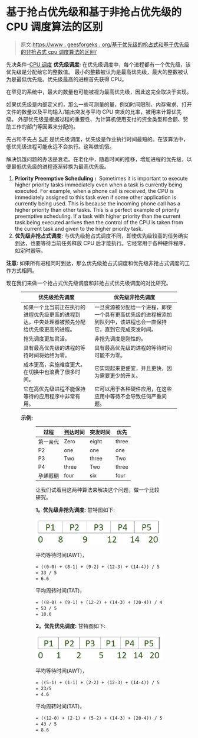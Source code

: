 # 基于抢占优先级和基于非抢占优先级的 CPU 调度算法的区别

> 原文:[https://www . geesforgeks . org/基于优先级的抢占式和基于优先级的非抢占式 cpu 调度算法的区别/](https://www.geeksforgeeks.org/difference-between-preemptive-priority-based-and-non-preemptive-priority-based-cpu-scheduling-algorithms/)

先决条件–[CPU 调度](https://www.geeksforgeeks.org/cpu-scheduling-in-operating-systems/)
**优先级调度:**
在优先级调度中，每个进程都有一个优先级，该优先级是分配给它的整数值。
最小的整数被认为是最高优先级，最大的整数被认为是最低优先级。优先级最高的进程首先获得 CPU。

在罕见的系统中，最大的数量也可能被视为最高优先级，因此这完全取决于实现。

如果优先级是内部定义的，那么一些可测量的量，例如时间限制、内存需求、打开文件的数量以及平均输入/输出突发与平均 CPU 突发的比率，被用来计算优先级。
外部优先级是根据过程的重要性、为计算机使用支付的资金类型和金额、赞助工作的部门等因素来分配的。

先占和不先占 [SJF](https://www.geeksforgeeks.org/shortest-job-first-or-sjf-cpu-scheduling-non-preemptive-algorithm-using-segment-tree/) 是优先级调度，优先级是作业执行时间最短的。在该算法中，低优先级进程可能永远不会执行。这叫做饥饿。

解决饥饿问题的办法是衰老。在老化中，随着时间的推移，增加进程的优先级，以便最低优先级的进程逐渐转换为最高优先级。

1.  **Priority Preemptive Scheduling :** 
    Sometimes it is important to execute higher priority tasks immediately even when a task is currently being executed. For example, when a phone call is received, the CPU is immediately assigned to this task even if some other application is currently being used. This is because the incoming phone call has a higher priority than other tasks. This is a perfect example of priority preemptive scheduling. If a task with higher priority than the current task being executed arrives then the control of the CPU is taken from the current task and given to the higher priority task. 
2.  **优先级非抢占式调度:**
    与优先级抢占式调度不同，即使优先级较高的任务确实到达，也要等待当前任务释放 CPU 后才能执行。它经常用于各种硬件程序，如定时器等。

**注意:**
如果所有进程同时到达，那么优先级抢占式调度和优先级非抢占式调度的工作方式相同。

现在我们来做一个抢占式优先级调度和非抢占式优先级调度的对比研究。

<figure class="table">

| 优先级抢先调度 | 优先级非抢先调度 |
| --- | --- |
| 如果一个比当前正在执行的进程优先级更高的进程到达，中央处理器被预先分配给优先级更高的进程。 | 一旦资源被分配给一个进程，即使一个具有更高优先级的进程被添加到队列中，该进程也会一直保持它，直到它完成突发时间。 |
| 抢先调度更加灵活。 | 非抢先调度是刚性的。 |
| 具有最高优先级的进程的等待时间将始终为零。 | 具有最高优先级的进程的等待时间可能不为零。 |
| 成本更高，实施难度更大。在切换中也浪费了很多时间。 | 它实现起来更便宜，并且更快，因为需要更少的开关。 |
| 它在高优先级进程不能保持等待的应用程序中非常有用。 | 它可以用于各种硬件应用，在这些应用中等待不会导致任何严重问题。 |

**示例:**

<figure class="table">

| 过程 | 到达时间 | 突发时间 | 优先 |
| --- | --- | --- | --- |
| 第一亲代 | Zero | eight | three |
| P2 | one | one | one |
| P3 | Two | three | Two |
| P4 | three | Two | three |
| 孕烯醇酮 | four | six | four |

让我们试着用这两种算法来解决这个问题，做一个比较研究。

**1。优先级非抢先调度:**
甘特图如下:

![](img/9bd7831ea0650f3b1587c3203349d4b6.png)

平均等待时间(AWT)，

```
= ((0-0) + (8-1) + (9-2) + (12-3) + (14-4)) / 5 
= 33 / 5 
= 6.6 
```

平均周转时间(TAT)，

```
= ((8-0) + (9-1) + (12-2) + (14-3) + (20-4)) / 4 
= 53 / 5 
= 10.6 
```

**2。优先优先调度:**
甘特图如下:

![](img/c81162044eaa2ddeaad5a5e7454fc22c.png)

平均等待时间(AWT)，

```
= ((5-1) + (1-1) + (2-2) + (12-3) + (14-4)) / 5 
= 23/5 
= 4.6 
```

平均周转时间(TAT)，

```
= ((12-0) + (2-1) + (5-2) + (14-3) + (20-4)) / 5 
= 43 / 5 
= 8.6 
```

</figure>

</figure>